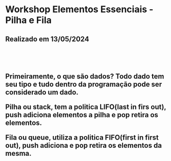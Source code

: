 <h1>Workshop Elementos Essenciais - Pilha e Fila
<h2>Realizado em 13/05/2024
  
<br></br>

Primeiramente, o que são dados? Todo dado tem seu tipo e tudo dentro da programação pode ser considerado um dado.


Pilha ou stack, tem a politica LIFO(last in firs out), push adiciona elementos a pilha e pop retira os elementos.


Fila ou queue, utiliza a politica FIFO(first in first out), push adiciona e pop retira os elementos da mesma.
